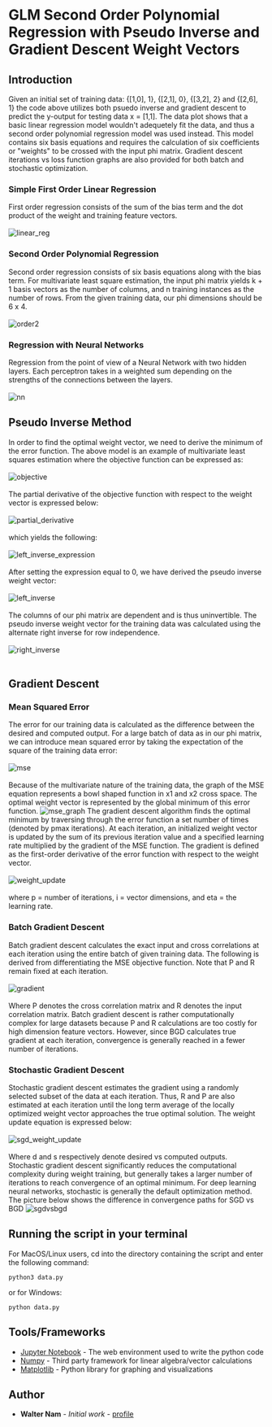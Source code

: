 # GLM Second Order Polynomial Regression with Pseudo Inverse and Gradient Descent Weight Vectors

## Introduction 

Given an initial set of training data: {[1,0], 1}, {[2,1], 0}, {[3,2], 2} and {[2,6], 1} the code above utilizes both psuedo inverse and gradient descent to predict the y-output for testing data x = [1,1]. The data plot shows that a basic linear regression model wouldn't adequetely fit the data, and thus a second order polynomial regression model was used instead. This model contains six basis equations and requires the calculation of six coefficients or "weights" to be crossed with the input phi matrix. Gradient descent iterations vs loss function graphs are also provided for both batch and stochastic optimization.

### Simple First Order Linear Regression

First order regression consists of the sum of the bias term and the dot product of the weight and training feature vectors.
<br/>
<br/>
![linear_reg](https://raw.github.com/wnam98/Machine-Learning-Regression-and-Gradient-Descent-Models/master/imgs/linear_reg.png "linear_reg")

### Second Order Polynomial Regression

Second order regression consists of six basis equations along with the bias term. For multivariate least square estimation, the input phi matrix yields k + 1 basis vectors as the number of columns, and n training instances as the number of rows. From the given training data, our phi dimensions should be 6 x 4.
<br/>
<br/>
![order2](https://raw.github.com/wnam98/Machine-Learning-Regression-and-Gradient-Descent-Models/master/imgs/order2.png "order2")

### Regression with Neural Networks

Regression from the point of view of a Neural Network with two hidden layers. Each perceptron takes in a weighted sum depending on the strengths of the connections between the layers. 
<br/>
<br/>
![nn](https://raw.github.com/wnam98/Machine-Learning-Regression-and-Gradient-Descent-Models/master/imgs/nn.png "nn")

## Pseudo Inverse Method
In order to find the optimal weight vector, we need to derive the minimum of the error function. The above model is an example of multivariate least squares estimation where the objective function can be expressed as:
<br/>
<br/>
![objective](https://raw.github.com/wnam98/Machine-Learning-Regression-and-Gradient-Descent-Models/master/imgs/objective.png "objective")
<br/>
<br/>
The partial derivative of the objective function with respect to the weight vector is expressed below:
<br/>
<br/>
![partial_derivative](https://raw.github.com/wnam98/Machine-Learning-Regression-and-Gradient-Descent-Models/master/imgs/partial_derivative.png "partial_derivative")
<br/>
<br/>
which yields the following:
<br/>
<br/>
![left_inverse_expression](https://raw.github.com/wnam98/Machine-Learning-Regression-and-Gradient-Descent-Models/master/imgs/left_inverse_expression.png "left_inverse_expression")
<br/>
<br/>
After setting the expression equal to 0, we have derived the pseudo inverse weight vector:
<br/>
<br/>
![left_inverse](https://raw.github.com/wnam98/Machine-Learning-Regression-and-Gradient-Descent-Models/master/imgs/left_inverse.png "left_inverse") 
<br/>
<br/>
The columns of our phi matrix are dependent and is thus uninvertible. The pseudo inverse weight vector for the training data was calculated using the alternate right inverse for row independence.
<br/>
<br/>
![right_inverse](https://raw.github.com/wnam98/Machine-Learning-Regression-and-Gradient-Descent-Models/master/imgs/right_inverse.png "right_inverse") 
<br/>
<br/>

## Gradient Descent

### Mean Squared Error

The error for our training data is calculated as the difference between the desired and computed output. For a large batch of data as in our phi matrix, we can introduce mean squared error by taking the expectation of the square of the training data error:
<br/>
<br/>
![mse](https://raw.github.com/wnam98/Machine-Learning-Regression-and-Gradient-Descent-Models/master/imgs/mse.png "mse") 
<br/>
<br/>
Because of the multivariate nature of the training data, the graph of the MSE equation represents a bowl shaped function in x1 and x2 cross space. The optimal weight vector is represented by the global minimum of this error function.
![mse_graph](https://raw.github.com/wnam98/Machine-Learning-Regression-and-Gradient-Descent-Models/master/imgs/mse_graph.PNG "mse_graph")
The gradient descent algorithm finds the optimal minimum by traversing through the error function a set number of times (denoted by pmax iterations). At each iteration, an initialized weight vector is updated by the sum of its previous iteration value and a specified learning rate multiplied by the gradient of the MSE function. The gradient is defined as the first-order derivative of the error function with respect to the weight vector. 
<br/>
<br/>
![weight_update](https://raw.github.com/wnam98/Machine-Learning-Regression-and-Gradient-Descent-Models/master/imgs/weight_update.png "weight_update")
<br/>
<br/>
where p = number of iterations, i = vector dimensions, and eta = the learning rate.

### Batch Gradient Descent

Batch gradient descent calculates the exact input and cross correlations at each iteration using the entire batch of given training data. The following is derived from differentiating the MSE objective function. Note that P and R remain fixed at each iteration.
<br/>
<br/>
![gradient](https://raw.github.com/wnam98/Machine-Learning-Regression-and-Gradient-Descent-Models/master/imgs/gradient.png "gradient")
<br/>
<br/>
Where P denotes the cross correlation matrix and R denotes the input correlation matrix. Batch gradient descent is rather computationally complex for large datasets because P and R calculations are too costly for high dimension feature vectors. However, since BGD calculates true gradient at each iteration, convergence is generally reached in a fewer number of iterations. 

### Stochastic Gradient Descent

Stochastic gradient descent estimates the gradient using a randomly selected subset of the data at each iteration. Thus, R and P are also estimated at each iteration until the long term average of the locally optimized weight vector approaches the true optimal solution. The weight update equation is expressed below:
<br/>
<br/>
![sgd_weight_update](https://raw.github.com/wnam98/Machine-Learning-Regression-and-Gradient-Descent-Models/master/imgs/sgd_weight_update.png "sgd_weight_update")
<br/>
<br/>
Where d and s respectively denote desired vs computed outputs. Stochastic gradient descent significantly reduces the computational complexity during weight training, but generally takes a larger number of iterations to reach convergence of an optimal minimum. For deep learning neural networks, stochastic is generally the default optimization method. The picture below shows the difference in convergence paths for SGD vs BGD
![sgdvsbgd](https://raw.github.com/wnam98/Machine-Learning-Regression-and-Gradient-Descent-Models/master/imgs/sgdvsbgd.png "sgdvsbgd")

## Running the script in your terminal

For MacOS/Linux users, cd into the directory containing the script and enter the following command:
```
python3 data.py
```
or for Windows:
```
python data.py
```

## Tools/Frameworks

* [Jupyter Notebook](https://jupyter.org/) - The web environment used to write the python code
* [Numpy](https://numpy.org/) - Third party framework for linear algebra/vector calculations
* [Matplotlib](https://matplotlib.org/) - Python library for graphing and visualizations

## Author

* **Walter Nam** - *Initial work* - [profile](https://github.com/wnam98)
